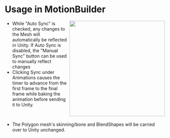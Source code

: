 # Usage in MotionBuilder

<img align="right" src="images/MeshSyncClientMotionBuilder.png" height=300>

- While "Auto Sync" is checked, any changes to the Mesh will automatically be reflected in Unity. If Auto Sync is disabled, the "Manual Sync" button can be used to manually reflect changes
- Clicking Sync under Animations causes the timer to advance from the first frame to the final frame while baking the animation before sending it to Unity.

&nbsp;

- The Polygon mesh's skinning/bone and BlendShapes will be carried over to Unity unchanged.

